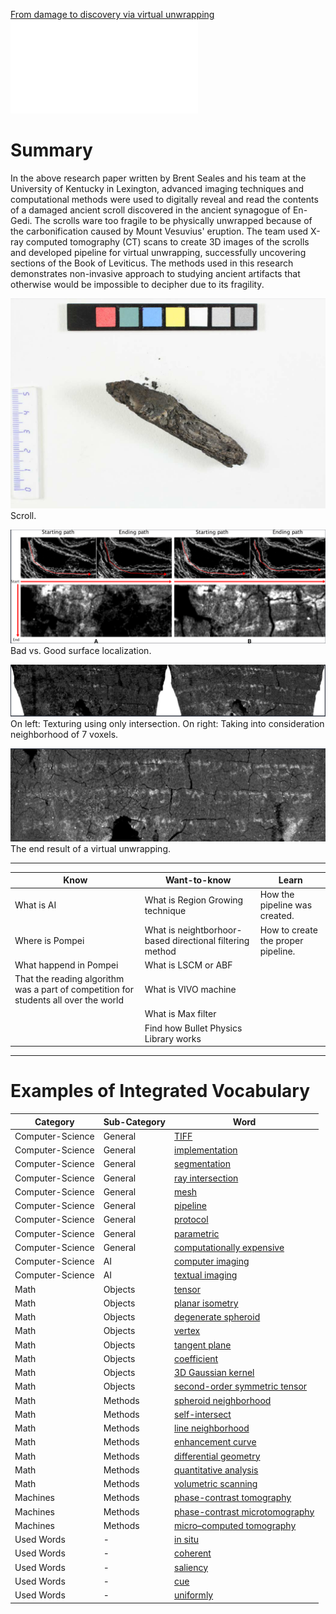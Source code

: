 [From damage to discovery via virtual unwrapping](/Notatki/Semestr%203/Język%20angielski%20-%20C1.1/Ćwiczenia/Portfolio/The%20Elder%20Scrolls/From%20damage%20to%20discovery%20via%20virtual%20unwrapping.pdf)
![](/Notatki/Semestr%203/Język%20angielski%20-%20C1.1/Ćwiczenia/Portfolio/The%20Elder%20Scrolls/From%20damage%20to%20discovery%20via%20virtual%20unwrapping.pdf)
# Summary
In the above research paper written by Brent Seales and his team at the University of Kentucky in Lexington, advanced imaging techniques and computational methods were used to digitally reveal and read the contents of a damaged ancient scroll discovered in the ancient synagogue of En-Gedi. The scrolls ware too fragile to be physically unwrapped because of the carbonification caused by Mount Vesuvius' eruption. The team used X-ray computed tomography (CT) scans to create 3D images of the scrolls and developed pipeline for virtual unwrapping, successfully uncovering sections of the Book of Leviticus. The methods used in this research demonstrates non-invasive approach to studying ancient artifacts that otherwise would be impossible to decipher due to its fragility.


![](Notatki/Semestr%203/Język%20angielski%20-%20C1.1/Ćwiczenia/Portfolio/The%20Elder%20Scrolls/Pasted%20image%2020240118204649.png)
Scroll.


![](Notatki/Semestr%203/Język%20angielski%20-%20C1.1/Ćwiczenia/Portfolio/The%20Elder%20Scrolls/Pasted%20image%2020240118204538.png)
Bad vs. Good surface localization.


![](Notatki/Semestr%203/Język%20angielski%20-%20C1.1/Ćwiczenia/Portfolio/The%20Elder%20Scrolls/Pasted%20image%2020240118204253.png)
On left: Texturing using only intersection. 
On right: Taking into consideration neighborhood of 7 voxels.


![](Notatki/Semestr%203/Język%20angielski%20-%20C1.1/Ćwiczenia/Portfolio/The%20Elder%20Scrolls/Pasted%20image%2020240118203851.png)
The end result of a virtual unwrapping.

---

| Know                                                                                 | Want-to-know                                             | Learn |
| ------------------------------------------------------------------------------------ | -------------------------------------------------------- | ----- |
| What is AI                                                                           | What is Region Growing technique                         |How the pipeline was created. |
| Where is Pompei                                                                      | What is neightborhoor-based directional filtering method | How to create the proper pipeline.      |
| What happend in Pompei                                                               | What is LSCM or ABF                                      |       |
| That the reading algorithm was a part of competition for students all over the world | What is VIVO machine                                     |       |
|                                                                                      | What is Max filter                                       |       |
|                                                                                      | Find how Bullet Physics Library works                    |       |

---

# Examples of Integrated Vocabulary
| Category | Sub-Category | Word |
| ---- | ---- | ---- |
| Computer-Science | General | [TIFF](/Notatki/Semestr%203/Język%20angielski%20-%20C1.1/Ćwiczenia/Portfolio/The%20Elder%20Scrolls/Words/Computer-Science/General/TIFF.md) |
| Computer-Science | General | [implementation](/Notatki/Semestr%203/Język%20angielski%20-%20C1.1/Ćwiczenia/Portfolio/The%20Elder%20Scrolls/Words/Computer-Science/General/implementation.md) |
| Computer-Science | General | [segmentation](/Notatki/Semestr%203/Język%20angielski%20-%20C1.1/Ćwiczenia/Portfolio/The%20Elder%20Scrolls/Words/Computer-Science/General/segmentation.md) |
| Computer-Science | General | [ray intersection](/Notatki/Semestr%203/Język%20angielski%20-%20C1.1/Ćwiczenia/Portfolio/The%20Elder%20Scrolls/Words/Computer-Science/General/ray%20intersection.md) |
| Computer-Science | General | [mesh](/Notatki/Semestr%203/Język%20angielski%20-%20C1.1/Ćwiczenia/Portfolio/The%20Elder%20Scrolls/Words/Computer-Science/General/mesh.md) |
| Computer-Science | General | [pipeline](/Notatki/Semestr%203/Język%20angielski%20-%20C1.1/Ćwiczenia/Portfolio/The%20Elder%20Scrolls/Words/Computer-Science/General/pipeline.md) |
| Computer-Science | General | [protocol](/Notatki/Semestr%203/Język%20angielski%20-%20C1.1/Ćwiczenia/Portfolio/The%20Elder%20Scrolls/Words/Computer-Science/General/protocol.md) |
| Computer-Science | General | [parametric](/Notatki/Semestr%203/Język%20angielski%20-%20C1.1/Ćwiczenia/Portfolio/The%20Elder%20Scrolls/Words/Computer-Science/General/parametric.md) |
| Computer-Science | General | [computationally expensive](/Notatki/Semestr%203/Język%20angielski%20-%20C1.1/Ćwiczenia/Portfolio/The%20Elder%20Scrolls/Words/Computer-Science/General/computationally%20expensive.md) |
| Computer-Science | AI | [computer imaging](/Notatki/Semestr%203/Język%20angielski%20-%20C1.1/Ćwiczenia/Portfolio/The%20Elder%20Scrolls/Words/Computer-Science/AI/computer%20imaging.md) |
| Computer-Science | AI | [textual imaging](/Notatki/Semestr%203/Język%20angielski%20-%20C1.1/Ćwiczenia/Portfolio/The%20Elder%20Scrolls/Words/Computer-Science/AI/textual%20imaging.md) |
| Math | Objects | [tensor](/Notatki/Semestr%203/Język%20angielski%20-%20C1.1/Ćwiczenia/Portfolio/The%20Elder%20Scrolls/Words/Math/Objects/tensor.md) |
| Math | Objects | [planar isometry](/Notatki/Semestr%203/Język%20angielski%20-%20C1.1/Ćwiczenia/Portfolio/The%20Elder%20Scrolls/Words/Math/Objects/planar%20isometry.md) |
| Math | Objects | [degenerate spheroid](/Notatki/Semestr%203/Język%20angielski%20-%20C1.1/Ćwiczenia/Portfolio/The%20Elder%20Scrolls/Words/Math/Objects/degenerate%20spheroid.md) |
| Math | Objects | [vertex](/Notatki/Semestr%203/Język%20angielski%20-%20C1.1/Ćwiczenia/Portfolio/The%20Elder%20Scrolls/Words/Math/Objects/vertex.md) |
| Math | Objects | [tangent plane](/Notatki/Semestr%203/Język%20angielski%20-%20C1.1/Ćwiczenia/Portfolio/The%20Elder%20Scrolls/Words/Math/Objects/tangent%20plane.md) |
| Math | Objects | [coefficient](/Notatki/Semestr%203/Język%20angielski%20-%20C1.1/Ćwiczenia/Portfolio/The%20Elder%20Scrolls/Words/Math/Objects/coefficient.md) |
| Math | Objects | [3D Gaussian kernel](/Notatki/Semestr%203/Język%20angielski%20-%20C1.1/Ćwiczenia/Portfolio/The%20Elder%20Scrolls/Words/Math/Objects/3D%20Gaussian%20kernel.md) |
| Math | Objects | [second-order symmetric tensor](/Notatki/Semestr%203/Język%20angielski%20-%20C1.1/Ćwiczenia/Portfolio/The%20Elder%20Scrolls/Words/Math/Objects/second-order%20symmetric%20tensor.md) |
| Math | Methods | [spheroid neighborhood](/Notatki/Semestr%203/Język%20angielski%20-%20C1.1/Ćwiczenia/Portfolio/The%20Elder%20Scrolls/Words/Math/Methods/spheroid%20neighborhood.md) |
| Math | Methods | [self-intersect](/Notatki/Semestr%203/Język%20angielski%20-%20C1.1/Ćwiczenia/Portfolio/The%20Elder%20Scrolls/Words/Math/Methods/self-intersect.md) |
| Math | Methods | [line neighborhood](/Notatki/Semestr%203/Język%20angielski%20-%20C1.1/Ćwiczenia/Portfolio/The%20Elder%20Scrolls/Words/Math/Methods/line%20neighborhood.md) |
| Math | Methods | [enhancement curve](/Notatki/Semestr%203/Język%20angielski%20-%20C1.1/Ćwiczenia/Portfolio/The%20Elder%20Scrolls/Words/Math/Methods/enhancement%20curve.md) |
| Math | Methods | [differential geometry](/Notatki/Semestr%203/Język%20angielski%20-%20C1.1/Ćwiczenia/Portfolio/The%20Elder%20Scrolls/Words/Math/Methods/differential%20geometry.md) |
| Math | Methods | [quantitative analysis](/Notatki/Semestr%203/Język%20angielski%20-%20C1.1/Ćwiczenia/Portfolio/The%20Elder%20Scrolls/Words/Math/Methods/quantitative%20analysis.md) |
| Math | Methods | [volumetric scanning](/Notatki/Semestr%203/Język%20angielski%20-%20C1.1/Ćwiczenia/Portfolio/The%20Elder%20Scrolls/Words/Math/Methods/volumetric%20scanning.md) |
| Machines | Methods | [phase-contrast tomography](/Notatki/Semestr%203/Język%20angielski%20-%20C1.1/Ćwiczenia/Portfolio/The%20Elder%20Scrolls/Words/Machines/Methods/phase-contrast%20tomography.md) |
| Machines | Methods | [phase-contrast microtomography](/Notatki/Semestr%203/Język%20angielski%20-%20C1.1/Ćwiczenia/Portfolio/The%20Elder%20Scrolls/Words/Machines/Methods/phase-contrast%20microtomography.md) |
| Machines | Methods | [micro–computed tomography](/Notatki/Semestr%203/Język%20angielski%20-%20C1.1/Ćwiczenia/Portfolio/The%20Elder%20Scrolls/Words/Machines/Methods/micro–computed%20tomography.md) |
| Used Words | - | [in situ](/Notatki/Semestr%203/Język%20angielski%20-%20C1.1/Ćwiczenia/Portfolio/The%20Elder%20Scrolls/Words/Used%20Words/in%20situ.md) |
| Used Words | - | [coherent](/Notatki/Semestr%203/Język%20angielski%20-%20C1.1/Ćwiczenia/Portfolio/The%20Elder%20Scrolls/Words/Used%20Words/coherent.md) |
| Used Words | - | [saliency](/Notatki/Semestr%203/Język%20angielski%20-%20C1.1/Ćwiczenia/Portfolio/The%20Elder%20Scrolls/Words/Used%20Words/saliency.md) |
| Used Words | - | [cue](/Notatki/Semestr%203/Język%20angielski%20-%20C1.1/Ćwiczenia/Portfolio/The%20Elder%20Scrolls/Words/Used%20Words/cue.md) |
| Used Words | - | [uniformly](/Notatki/Semestr%203/Język%20angielski%20-%20C1.1/Ćwiczenia/Portfolio/The%20Elder%20Scrolls/Words/Used%20Words/uniformly.md) |
